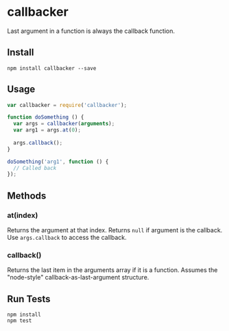 # callbacker

Last argument in a function is always the callback function.

## Install

```
npm install callbacker --save
```

## Usage

```js
var callbacker = require('callbacker');

function doSomething () {
  var args = callbacker(arguments);
  var arg1 = args.at(0);
  
  args.callback();
}

doSomething('arg1', function () {
  // Called back
});
```

## Methods

### at(index)

Returns the argument at that index. Returns `null` if argument is the callback. Use `args.callback` to access the callback.

### callback()

Returns the last item in the arguments array if it is a function. Assumes the "node-style" callback-as-last-argument structure.

## Run Tests

```
npm install
npm test
```